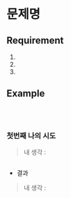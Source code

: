 # 문제명

## Requirement

<p></p>

  1. 
  2. 
  3. 

## Example

```js

```

<br>

### 첫번째 나의 시도

> 내 생각 : 
```js

```

- 결과

> 내 생각 :


